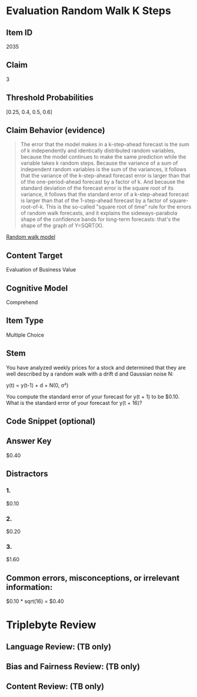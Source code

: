 # Evaluation Random Walk K Steps

## Item ID
2035

## Claim
3

## Threshold Probabilities
[0.25, 0.4, 0.5, 0.6]

## Claim Behavior (evidence)
> The error that the model makes in a k-step-ahead forecast is the sum of k independently and identically distributed random variables, because the model continues to make the same prediction while the variable takes k random steps. Because the variance of a sum of independent random variables is the sum of the variances, it follows that the variance of the k-step-ahead forecast error is larger than that of the one-period-ahead forecast by a factor of k. And because the standard deviation of the forecast error is the square root of its variance, it follows that the standard error of a k-step-ahead forecast is larger than that of the 1-step-ahead forecast by a factor of square-root-of-k. This is the so-called "square root of time" rule for the errors of random walk forecasts, and it explains the sideways-parabola shape of the confidence bands for long-term forecasts: that's the shape of the graph of Y=SQRT(X).

[Random walk model](https://people.duke.edu/~rnau/411rand.htm)

## Content Target
Evaluation of Business Value

## Cognitive Model
Comprehend

## Item Type
Multiple Choice

## Stem
You have analyzed weekly prices for a stock and determined that they are well described by a random walk with a drift d and Gaussian noise N:

y(t) = y(t-1) + d + N(0, σ²)

You compute the standard error of your forecast for y(t + 1) to be $0.10. What is the standard error of your forecast for y(t + 16)?

## Code Snippet (optional)

## Answer Key
$0.40

## Distractors
### 1.
$0.10

### 2.
$0.20

### 3.
$1.60

## Common errors, misconceptions, or irrelevant information:
$0.10 * sqrt(16) = $0.40

# Triplebyte Review

## Language Review: (TB only)

## Bias and Fairness Review: (TB only)

## Content Review: (TB only)
